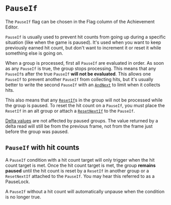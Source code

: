 # `PauseIf`

The `PauseIf` flag can be chosen in the Flag column of the Achievement Editor.

`PauseIf` is usually used to prevent hit counts from going up during a specific situation (like when the game is paused). It's used when you want to keep previously earned hit count, but don't want to increment it or reset it while something else is going on.

When a group is processed, first all `PauseIf` are evaluated in order. As soon as any `PauseIf` is true, the group stops processing. This means that any `PauseIf`s after the true `PauseIf` **will not be evaluated**. This allows one `PauseIf` to prevent another `PauseIf` from collecting hits, but it's usually better to write the second `PauseIf` with an [`AndNext`](/developer-docs/flags/andnext-ornext) to limit when it collects hits.

This also means that any [`ResetIf`](/developer-docs/flags/resetif)s in the group will not be processed while the group is paused. To reset the hit count on a `PauseIf`, you must place the `ResetIf` in an alt group or attach a [`ResetNextIf`](/developer-docs/flags/resetnextif) to the `PauseIf`.

[Delta values](/developer-docs/delta-values) are not affected by paused groups. The value returned by a delta read will still be from the previous frame, not from the frame just before the group was paused.

## `PauseIf` with hit counts

A `PauseIf` condition with a hit count target will only trigger when the hit count target is met. Once the hit count target is met, the group **remains paused** until the hit count is reset by a `ResetIf` in another group or a `ResetNextIf` attached to the `PauseIf`. You may hear this referred to as a PauseLock.

A `PauseIf` without a hit count will automatically unpause when the condition is no longer true.
